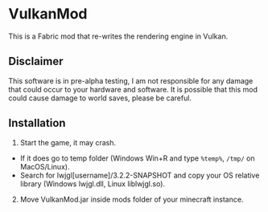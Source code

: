 # VulkanMod

This is a Fabric mod that re-writes the rendering engine in Vulkan. 

## Disclaimer

This software is in pre-alpha testing, I am not responsible for any damage that could occur to your hardware and software.
It is possible that this mod could cause damage to world saves, please be careful.

## Installation

1) Start the game, it may crash. 
 - If it does go to temp folder (Windows Win+R and type `%temp%`, `/tmp/` on MacOS/Linux).
 - Search for lwjgl[username]/3.2.2-SNAPSHOT and copy your OS relative library (Windows lwjgl.dll, Linux liblwjgl.so).
2) Move VulkanMod.jar inside mods folder of your minecraft instance.
